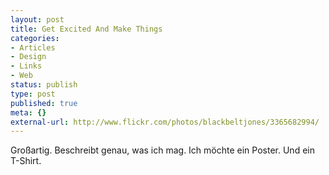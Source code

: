 ```yaml
---
layout: post
title: Get Excited And Make Things
categories:
- Articles
- Design
- Links
- Web
status: publish
type: post
published: true
meta: {}
external-url: http://www.flickr.com/photos/blackbeltjones/3365682994/
---
```

Großartig. Beschreibt genau, was ich mag. Ich möchte ein Poster. Und ein T-Shirt. 
